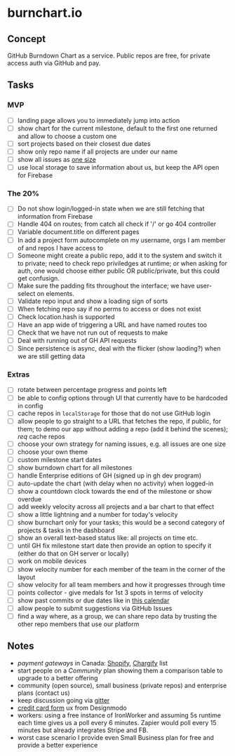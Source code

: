 # burnchart.io

## Concept

GitHub Burndown Chart as a service. Public repos are free, for private access auth via GitHub and pay.

## Tasks

### MVP

- [ ] landing page allows you to immediately jump into action
- [ ] show chart for the current milestone, default to the first one returned and allow to choose a custom one
- [ ] sort projects based on their closest due dates
- [ ] show only repo name if all projects are under our name
- [ ] show all issues as [one size](https://github.com/radekstepan/github-burndown-chart/issues/46)
- [ ] use local storage to save information about us, but keep the API open for Firebase

### The 20%

- [ ] Do not show login/logged-in state when we are still fetching that information from Firebase
- [ ] Handle 404 on routes; from catch all check if '/' or go 404 controller
- [ ] Variable document.title on different pages
- [ ] In add a project form autocomplete on my username, orgs I am member of and repos I have access to
- [ ] Someone might create a public repo, add it to the system and switch it to private; need to check repo priviledges at runtime; or when asking for auth, one would choose either public OR public/private, but this could get confusign.
- [ ] Make sure the padding fits throughout the interface; we have user-select on elements.
- [ ] Validate repo input and show a loading sign of sorts
- [ ] When fetching repo say if no perms to access or does not exist
- [ ] Check location.hash is supported
- [ ] Have an app wide of triggering a URL and have named routes too
- [ ] Check that we have not run out of requests to make
- [ ] Deal with running out of GH API requests
- [ ] Since persistence is async, deal with the flicker (show laoding?) when we are still getting data

### Extras

- [ ] rotate between percentage progress and points left
- [ ] be able to config options through UI that currently have to be hardcoded in config
- [ ] cache repos in `localStorage` for those that do not use GitHub login
- [ ] allow people to go straight to a URL that fetches the repo, if public, for them; to demo our app without adding a repo (add it behind the scenes); *req* cache repos
- [ ] choose your own strategy for naming issues, e.g. all issues are one size
- [ ] choose your own theme
- [ ] custom milestone start dates
- [ ] show burndown chart for all milestones
- [ ] handle Enterprise editions of GH (signed up in gh dev program)
- [ ] auto-update the chart (with delay when no activity) when logged-in
- [ ] show a countdown clock towards the end of the milestone or show overdue
- [ ] add weekly velocity across all projects and a bar chart to that effect
- [ ] show a little lightning and a number for today's velocity
- [ ] show burnchart only for your tasks; this would be a second category of projects & tasks in the dashboard
- [ ] show an overall text-based status like: all projects on time etc.
- [ ] until GH fix milestone start date then provide an option to specify it (either do that on GH server or locally)
- [ ] work on mobile devices
- [ ] show velocity number for each member of the team in the corner of the layout
- [ ] show velocity for all team members and how it progresses through time
- [ ] points collector - give medals for 1st 3 spots in terms of velocity
- [ ] show past commits or due dates like in [this calendar](https://dribbble.com/shots/1736128-Meetups-Page?list=shots&sort=popular&timeframe=now&offset=5)
- [ ] allow people to submit suggestions via GitHub Issues
- [ ] find a way where, as a group, we can share repo data by trusting the other repo members that use our platform

## Notes

- *payment gateways* in Canada: [Shopify](http://www.shopify.com/payment-gateways/canada), [Chargify](http://chargify.com/payment-gateways/) list
- start people on a *Community* plan showing them a comparison table to upgrade to a better offering
- community (open source), small business (private repos) and enterprise plans (contact us)
- keep discussion going via [gitter](http://gitter.im)
- [credit card form](http://designmodo.com/ux-credit-card-payment-form/) ux from Designmodo
- workers: using a free instance of IronWorker and assuming 5s runtime each time gives us a poll every 6 minutes. Zapier would poll every 15 minutes but already integrates Stripe and FB.
- worst case scenario I provide even Small Business plan for free and provide a better experience
